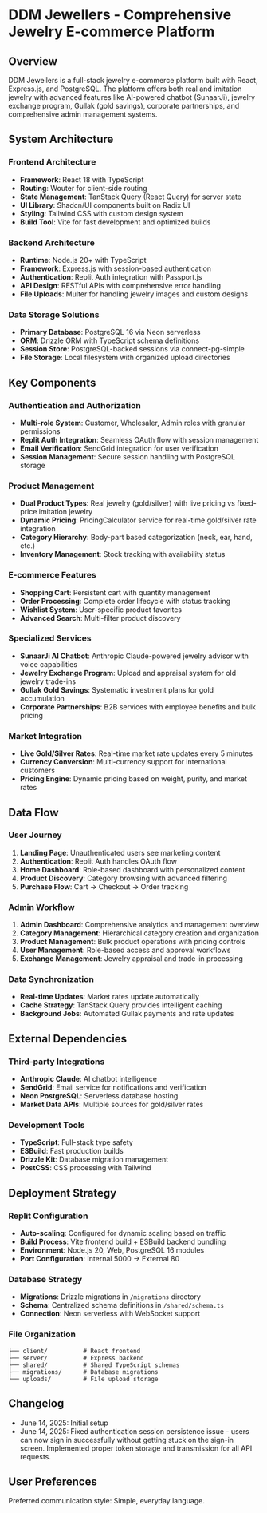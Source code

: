 # DDM Jewellers - Comprehensive Jewelry E-commerce Platform

## Overview

DDM Jewellers is a full-stack jewelry e-commerce platform built with React, Express.js, and PostgreSQL. The platform offers both real and imitation jewelry with advanced features like AI-powered chatbot (SunaarJi), jewelry exchange program, Gullak (gold savings), corporate partnerships, and comprehensive admin management systems.

## System Architecture

### Frontend Architecture
- **Framework**: React 18 with TypeScript
- **Routing**: Wouter for client-side routing
- **State Management**: TanStack Query (React Query) for server state
- **UI Library**: Shadcn/UI components built on Radix UI
- **Styling**: Tailwind CSS with custom design system
- **Build Tool**: Vite for fast development and optimized builds

### Backend Architecture
- **Runtime**: Node.js 20+ with TypeScript
- **Framework**: Express.js with session-based authentication
- **Authentication**: Replit Auth integration with Passport.js
- **API Design**: RESTful APIs with comprehensive error handling
- **File Uploads**: Multer for handling jewelry images and custom designs

### Data Storage Solutions
- **Primary Database**: PostgreSQL 16 via Neon serverless
- **ORM**: Drizzle ORM with TypeScript schema definitions
- **Session Store**: PostgreSQL-backed sessions via connect-pg-simple
- **File Storage**: Local filesystem with organized upload directories

## Key Components

### Authentication and Authorization
- **Multi-role System**: Customer, Wholesaler, Admin roles with granular permissions
- **Replit Auth Integration**: Seamless OAuth flow with session management
- **Email Verification**: SendGrid integration for user verification
- **Session Management**: Secure session handling with PostgreSQL storage

### Product Management
- **Dual Product Types**: Real jewelry (gold/silver) with live pricing vs fixed-price imitation jewelry
- **Dynamic Pricing**: PricingCalculator service for real-time gold/silver rate integration
- **Category Hierarchy**: Body-part based categorization (neck, ear, hand, etc.)
- **Inventory Management**: Stock tracking with availability status

### E-commerce Features
- **Shopping Cart**: Persistent cart with quantity management
- **Order Processing**: Complete order lifecycle with status tracking
- **Wishlist System**: User-specific product favorites
- **Advanced Search**: Multi-filter product discovery

### Specialized Services
- **SunaarJi AI Chatbot**: Anthropic Claude-powered jewelry advisor with voice capabilities
- **Jewelry Exchange Program**: Upload and appraisal system for old jewelry trade-ins
- **Gullak Gold Savings**: Systematic investment plans for gold accumulation
- **Corporate Partnerships**: B2B services with employee benefits and bulk pricing

### Market Integration
- **Live Gold/Silver Rates**: Real-time market rate updates every 5 minutes
- **Currency Conversion**: Multi-currency support for international customers
- **Pricing Engine**: Dynamic pricing based on weight, purity, and market rates

## Data Flow

### User Journey
1. **Landing Page**: Unauthenticated users see marketing content
2. **Authentication**: Replit Auth handles OAuth flow
3. **Home Dashboard**: Role-based dashboard with personalized content
4. **Product Discovery**: Category browsing with advanced filtering
5. **Purchase Flow**: Cart → Checkout → Order tracking

### Admin Workflow
1. **Admin Dashboard**: Comprehensive analytics and management overview
2. **Category Management**: Hierarchical category creation and organization
3. **Product Management**: Bulk product operations with pricing controls
4. **User Management**: Role-based access and approval workflows
5. **Exchange Management**: Jewelry appraisal and trade-in processing

### Data Synchronization
- **Real-time Updates**: Market rates update automatically
- **Cache Strategy**: TanStack Query provides intelligent caching
- **Background Jobs**: Automated Gullak payments and rate updates

## External Dependencies

### Third-party Integrations
- **Anthropic Claude**: AI chatbot intelligence
- **SendGrid**: Email service for notifications and verification
- **Neon PostgreSQL**: Serverless database hosting
- **Market Data APIs**: Multiple sources for gold/silver rates

### Development Tools
- **TypeScript**: Full-stack type safety
- **ESBuild**: Fast production builds
- **Drizzle Kit**: Database migration management
- **PostCSS**: CSS processing with Tailwind

## Deployment Strategy

### Replit Configuration
- **Auto-scaling**: Configured for dynamic scaling based on traffic
- **Build Process**: Vite frontend build + ESBuild backend bundling
- **Environment**: Node.js 20, Web, PostgreSQL 16 modules
- **Port Configuration**: Internal 5000 → External 80

### Database Strategy
- **Migrations**: Drizzle migrations in `/migrations` directory
- **Schema**: Centralized schema definitions in `/shared/schema.ts`
- **Connection**: Neon serverless with WebSocket support

### File Organization
```
├── client/          # React frontend
├── server/          # Express backend
├── shared/          # Shared TypeScript schemas
├── migrations/      # Database migrations
└── uploads/         # File upload storage
```

## Changelog
- June 14, 2025: Initial setup
- June 14, 2025: Fixed authentication session persistence issue - users can now sign in successfully without getting stuck on the sign-in screen. Implemented proper token storage and transmission for all API requests.

## User Preferences

Preferred communication style: Simple, everyday language.